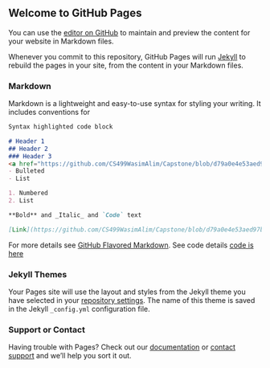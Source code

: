 ## Welcome to GitHub Pages

You can use the [editor on GitHub](https://github.com/CS499WasimAlim/Capstone/edit/master/index.md) to maintain and preview the content for your website in Markdown files.

Whenever you commit to this repository, GitHub Pages will run [Jekyll](https://jekyllrb.com/) to rebuild the pages in your site, from the content in your Markdown files.

### Markdown

Markdown is a lightweight and easy-to-use syntax for styling your writing. It includes conventions for

```markdown
Syntax highlighted code block

# Header 1
## Header 2
### Header 3
<a href="https://github.com/CS499WasimAlim/Capstone/blob/d79a0e4e53aed97b644964b6e380ce47911a74c5/main.c#L8">
- Bulleted
- List

1. Numbered
2. List

**Bold** and _Italic_ and `Code` text

[Link](https://github.com/CS499WasimAlim/Capstone/blob/d79a0e4e53aed97b644964b6e380ce47911a74c5/main.c#L8) and ![Image](src)
```

For more details see [GitHub Flavored Markdown](https://guides.github.com/features/mastering-markdown/).
See code details [code is here](https://github.com/CS499WasimAlim/Capstone/blob/master/Wasim%20Alim%20Bio.docx)

### Jekyll Themes

Your Pages site will use the layout and styles from the Jekyll theme you have selected in your [repository settings](https://github.com/CS499WasimAlim/Capstone/settings). The name of this theme is saved in the Jekyll `_config.yml` configuration file.

### Support or Contact

Having trouble with Pages? Check out our [documentation](https://help.github.com/categories/github-pages-basics/) or [contact support](https://github.com/contact) and we’ll help you sort it out.
